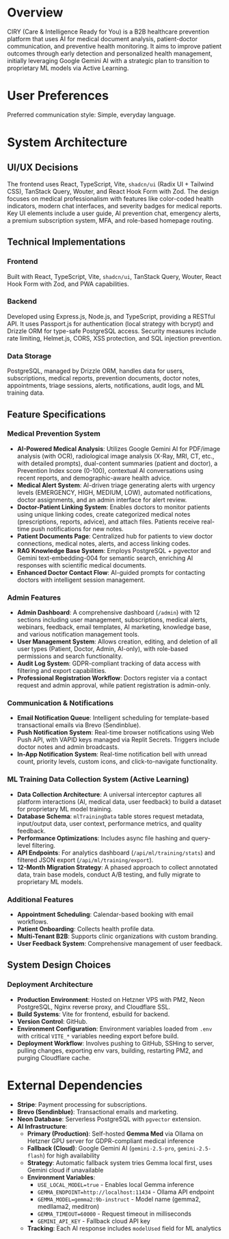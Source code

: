 # Overview

CIRY (Care & Intelligence Ready for You) is a B2B healthcare prevention platform that uses AI for medical document analysis, patient-doctor communication, and preventive health monitoring. It aims to improve patient outcomes through early detection and personalized health management, initially leveraging Google Gemini AI with a strategic plan to transition to proprietary ML models via Active Learning.

# User Preferences

Preferred communication style: Simple, everyday language.

# System Architecture

## UI/UX Decisions

The frontend uses React, TypeScript, Vite, `shadcn/ui` (Radix UI + Tailwind CSS), TanStack Query, Wouter, and React Hook Form with Zod. The design focuses on medical professionalism with features like color-coded health indicators, modern chat interfaces, and severity badges for medical reports. Key UI elements include a user guide, AI prevention chat, emergency alerts, a premium subscription system, MFA, and role-based homepage routing.

## Technical Implementations

### Frontend
Built with React, TypeScript, Vite, `shadcn/ui`, TanStack Query, Wouter, React Hook Form with Zod, and PWA capabilities.

### Backend
Developed using Express.js, Node.js, and TypeScript, providing a RESTful API. It uses Passport.js for authentication (local strategy with bcrypt) and Drizzle ORM for type-safe PostgreSQL access. Security measures include rate limiting, Helmet.js, CORS, XSS protection, and SQL injection prevention.

### Data Storage
PostgreSQL, managed by Drizzle ORM, handles data for users, subscriptions, medical reports, prevention documents, doctor notes, appointments, triage sessions, alerts, notifications, audit logs, and ML training data.

## Feature Specifications

### Medical Prevention System
- **AI-Powered Medical Analysis**: Utilizes Google Gemini AI for PDF/image analysis (with OCR), radiological image analysis (X-Ray, MRI, CT, etc., with detailed prompts), dual-content summaries (patient and doctor), a Prevention Index score (0-100), contextual AI conversations using recent reports, and demographic-aware health advice.
- **Medical Alert System**: AI-driven triage generating alerts with urgency levels (EMERGENCY, HIGH, MEDIUM, LOW), automated notifications, doctor assignments, and an admin interface for alert review.
- **Doctor-Patient Linking System**: Enables doctors to monitor patients using unique linking codes, create categorized medical notes (prescriptions, reports, advice), and attach files. Patients receive real-time push notifications for new notes.
- **Patient Documents Page**: Centralized hub for patients to view doctor connections, medical notes, alerts, and access linking codes.
- **RAG Knowledge Base System**: Employs PostgreSQL + pgvector and Gemini text-embedding-004 for semantic search, enriching AI responses with scientific medical documents.
- **Enhanced Doctor Contact Flow**: AI-guided prompts for contacting doctors with intelligent session management.

### Admin Features
- **Admin Dashboard**: A comprehensive dashboard (`/admin`) with 12 sections including user management, subscriptions, medical alerts, webinars, feedback, email templates, AI marketing, knowledge base, and various notification management tools.
- **User Management System**: Allows creation, editing, and deletion of all user types (Patient, Doctor, Admin, AI-only), with role-based permissions and search functionality.
- **Audit Log System**: GDPR-compliant tracking of data access with filtering and export capabilities.
- **Professional Registration Workflow**: Doctors register via a contact request and admin approval, while patient registration is admin-only.

### Communication & Notifications
- **Email Notification Queue**: Intelligent scheduling for template-based transactional emails via Brevo (Sendinblue).
- **Push Notification System**: Real-time browser notifications using Web Push API, with VAPID keys managed via Replit Secrets. Triggers include doctor notes and admin broadcasts.
- **In-App Notification System**: Real-time notification bell with unread count, priority levels, custom icons, and click-to-navigate functionality.

### ML Training Data Collection System (Active Learning)
- **Data Collection Architecture**: A universal interceptor captures all platform interactions (AI, medical data, user feedback) to build a dataset for proprietary ML model training.
- **Database Schema**: `mlTrainingData` table stores request metadata, input/output data, user context, performance metrics, and quality feedback.
- **Performance Optimizations**: Includes async file hashing and query-level filtering.
- **API Endpoints**: For analytics dashboard (`/api/ml/training/stats`) and filtered JSON export (`/api/ml/training/export`).
- **12-Month Migration Strategy**: A phased approach to collect annotated data, train base models, conduct A/B testing, and fully migrate to proprietary ML models.

### Additional Features
- **Appointment Scheduling**: Calendar-based booking with email workflows.
- **Patient Onboarding**: Collects health profile data.
- **Multi-Tenant B2B**: Supports clinic organizations with custom branding.
- **User Feedback System**: Comprehensive management of user feedback.

## System Design Choices

### Deployment Architecture
- **Production Environment**: Hosted on Hetzner VPS with PM2, Neon PostgreSQL, Nginx reverse proxy, and Cloudflare SSL.
- **Build Systems**: Vite for frontend, esbuild for backend.
- **Version Control**: GitHub.
- **Environment Configuration**: Environment variables loaded from `.env` with critical `VITE_*` variables needing export before build.
- **Deployment Workflow**: Involves pushing to GitHub, SSHing to server, pulling changes, exporting env vars, building, restarting PM2, and purging Cloudflare cache.

# External Dependencies

- **Stripe**: Payment processing for subscriptions.
- **Brevo (Sendinblue)**: Transactional emails and marketing.
- **Neon Database**: Serverless PostgreSQL with `pgvector` extension.
- **AI Infrastructure**:
  - **Primary (Production)**: Self-hosted **Gemma Med** via Ollama on Hetzner GPU server for GDPR-compliant medical inference
  - **Fallback (Cloud)**: Google Gemini AI (`gemini-2.5-pro`, `gemini-2.5-flash`) for high availability
  - **Strategy**: Automatic fallback system tries Gemma local first, uses Gemini cloud if unavailable
  - **Environment Variables**:
    - `USE_LOCAL_MODEL=true` - Enables local Gemma inference
    - `GEMMA_ENDPOINT=http://localhost:11434` - Ollama API endpoint
    - `GEMMA_MODEL=gemma2:9b-instruct` - Model name (gemma2, medllama2, meditron)
    - `GEMMA_TIMEOUT=60000` - Request timeout in milliseconds
    - `GEMINI_API_KEY` - Fallback cloud API key
  - **Tracking**: Each AI response includes `modelUsed` field for ML analytics